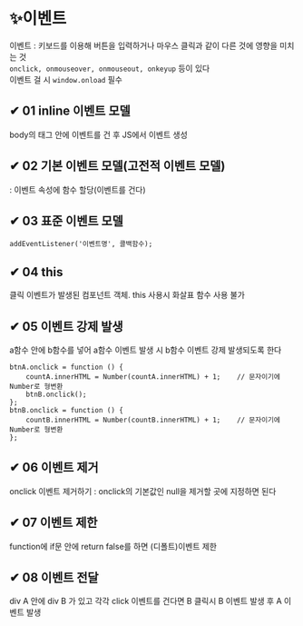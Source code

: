 # ✨이벤트
이벤트 : 키보드를 이용해 버튼을 입력하거나 마우스 클릭과 같이 다른 것에 영향을 미치는 것  
`onclick, onmouseover, onmouseout, onkeyup` 등이 있다  
이벤트 걸 시 `window.onload` 필수
## ✔ 01 inline 이벤트 모델
body의 태그 안에 이벤트를 건 후 JS에서 이벤트 생성

## ✔ 02 기본 이벤트 모델(고전적 이벤트 모델)
: 이벤트 속성에 함수 할당(이벤트를 건다)

## ✔ 03 표준 이벤트 모델
`addEventListener('이벤트명', 콜백함수);`

## ✔ 04 this
클릭 이벤트가 발생된 컴포넌트 객체. this 사용시 화살표 함수 사용 불가

## ✔ 05 이벤트 강제 발생
a함수 안에 b함수를 넣어 a함수 이벤트 발생 시 b함수 이벤트 강제 발생되도록 한다
```
btnA.onclick = function () {
    countA.innerHTML = Number(countA.innerHTML) + 1;    // 문자이기에 Number로 형변환
    btnB.onclick();  
};
btnB.onclick = function () {
    countB.innerHTML = Number(countB.innerHTML) + 1;    // 문자이기에 Number로 형변환
};
```        

## ✔ 06 이벤트 제거
onclick 이벤트 제거하기 : onclick의 기본값인 null을 제거할 곳에 지정하면 된다

## ✔ 07 이벤트 제한
function에 if문 안에 return false를 하면 (디폴트)이벤트 제한

## ✔ 08 이벤트 전달
div A 안에 div B 가 있고 각각 click 이벤트를 건다면 B 클릭시 B 이벤트 발생 후 A 이벤트 발생